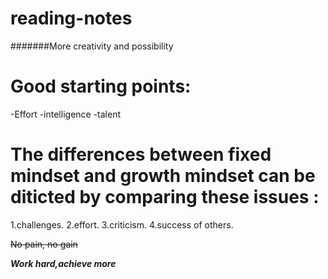 # reading-notes
#######More creativity and possibility 

# Good starting points:
-Effort
-intelligence
-talent

# The differences between fixed mindset and growth mindset can be diticted by comparing these issues :
1.challenges.
2.effort.
3.criticism.
4.success of others.

~~No pain, no gain~~

***Work hard,achieve more***








